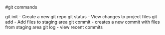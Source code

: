 #git commands

git init - Create a new git repo
git status - View changes to project files
git add - Add files to staging area
git commit - creates a new commit with files from staging area
git log - view recent commits